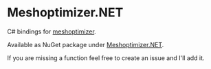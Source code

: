 # Meshoptimizer.NET

C# bindings for [meshoptimizer](https://github.com/zeux/meshoptimizer/tree/e47e1be6d3d9513153188216455bdbed40a206ef).

Available as NuGet package under [Meshoptimizer.NET](https://www.nuget.org/packages/Meshoptimizer.NET/1.0.0).

If you are missing a function feel free to create an issue and I'll add it.
